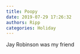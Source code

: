 ```yaml
---
title: Poopy
date: 2019-07-29 17:26:32
authors: Ripp
categories: Holiday
---
```


 Jay Robinson was my friend